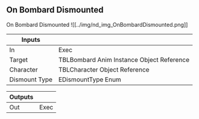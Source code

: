 ## On Bombard Dismounted
On Bombard Dismounted
![[../img/nd_img_OnBombardDismounted.png]]

|Inputs||
|--|--|
| In | Exec |
| Target | TBLBombard Anim Instance Object Reference |
| Character | TBLCharacter Object Reference |
| Dismount Type | EDismountType Enum |

|Outputs||
|--|--|
| Out | Exec |
